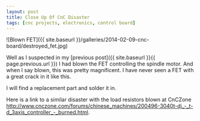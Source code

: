 ```yaml
---
layout: post
title: Close Up Of CnC Disaster
tags: [cnc projects, electronics, control board]
---
```

![Blown FET]({{ site.baseurl }}/galleries/2014-02-09-cnc-board/destroyed_fet.jpg)

Well as I suspected in my [previous post]({{ site.baseurl }}{{ page.previous.url }}) I had blown the FET controlling the spindle motor.
And when I say blown, this was pretty magnificent.
I have never seen a FET with a great crack in it like this.

I will find a replacement part and solder it in.

Here is a link to a similar disaster with the load resistors blown at CnCZone <http://www.cnczone.com/forums/chinese_machines/200496-3040t-dj_-_t-d_3axis_controller_-_burned.html>.
